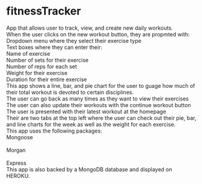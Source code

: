 # fitnessTracker
App that allows user to track, view, and create new daily workouts.<br>
When the user clicks on the new workout button, they are propmted with:<br>
Dropdown menu where they select their exercise type<br> Text boxes where they can enter their:<br> 
Name of exercise<br> Number of sets for their exercise<br> Number of reps for each set<br>
Weight for their exercise<br> Duration for their entire exercise<br>
This app shows a line, bar, and pie chart for the user to guage how much of their total workout is devoted to certain disciplines.<br>
The user can go back as many times as they want to view their exercises<br>
The user can also update their workouts with the continue workout button<br>
The user is presented with their latest workout at the homepage<br>
Their are two tabs at the top left where the user can check out their pie, bar, and line charts for the week as well as the weight for each exercise.<br>
This app uses the following packages:<br>
Mongoose <br><br> Morgan<br><br> Express<br>
This app is also backed by a MongoDB database and displayed on HEROKU.<br><br>

